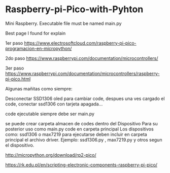 # Raspberry-pi-Pico-with-Pyhton
Mini Raspberry. 
Executable file must be named   main.py

Best page I found for explain

1er paso
https://www.electrosoftcloud.com/raspberry-pi-pico-programacion-en-micropython/

2do paso
https://www.raspberrypi.com/documentation/microcontrollers/

3er paso
https://www.raspberrypi.com/documentation/microcontrollers/raspberry-pi-pico.html

Algunas mañitas como siempre:

Desconectar SSD1306 oled para cambiar code, despues una ves cargado el code, conectar ssd1306 con tarjeta apagada...

code ejecutable siempre debe ser main.py

se puede crear carpeta almacen de codes dentro del Dispositivo
Para su posterior uso como main.py code en carpeta principal
Los dispositivos  como:
ssd1306 o max7219 para ejecutarse deben incluir en
carpeta principal el archivo driver.
Ejemplo:  ssd1306.py , max7219.py  y otros segun el dispositivo.

http://micropython.org/download/rp2-pico/

https://rk.edu.pl/en/scripting-electronic-components-raspberry-pi-pico/
